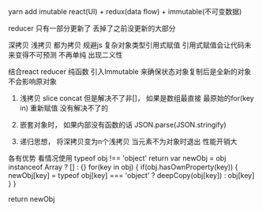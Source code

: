 yarn add imutable react(UI) + redux(data flow) + immutable(不可变数据)

reducer 只有一部分更新了 丢掉了之前没更新的大部分

深拷贝 浅拷贝 都为拷贝 规避js 复杂对象类型引用式赋值 引用式赋值会让代码未来变得不可预测 不再单纯 出现二义性

结合react reducer 纯函数 引入Immutable 来确保状态对象复制后是全新的对象 不会影响原对象

1. 浅拷贝 slice concat 但是解决不了非[]， 如果是数组最直接 最原始的for(key in) 重新赋值 没有解决不了的

2. 嵌套对象时， 如果内部没有函数的话 JSON.parse(JSON.stringify)

3. 递归思想， 将深拷贝变为n个浅拷贝 当元素不为对象时退出 性能开销大

各有优势 看情况使用 typeof obj !== 'object' return var newObj = obj instanceof Array ? [] : {} for(key in obj) { if(obj.hasOwnProperty(key)) { newObj[key] = typeof obj[key] === 'object' ? deepCopy(obj[key]) : obj[key] } }

return newObj